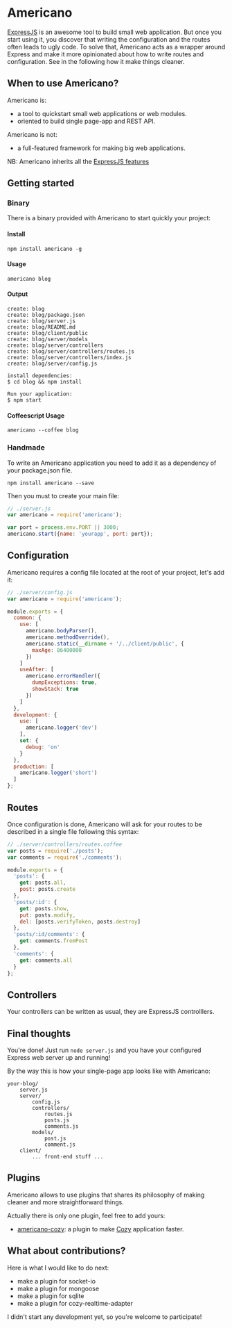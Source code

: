 # Americano

[ExpressJS](http://expressjs.com/)
is an awesome tool to build small web application. But once you start
using it, you discover that writing the configuration and the routes
often leads to ugly code. To solve that, Americano acts as a
wrapper around Express and make it more opinionated about how to write routes
and configuration. See in the following how it make things cleaner.

## When to use Americano?

Americano is:

* a tool to quickstart small web applications or web modules.
* oriented to build single page-app and REST API.

Americano is not:

* a full-featured framework for making big web applications.

NB: Americano inherits all the [ExpressJS
features](http://expressjs.com/guide.html)

## Getting started


### Binary

There is a binary provided with Americano to start quickly your project:

#### Install

    npm install americano -g

#### Usage

    americano blog

#### Output

    create: blog
    create: blog/package.json
    create: blog/server.js
    create: blog/README.md
    create: blog/client/public
    create: blog/server/models
    create: blog/server/controllers
    create: blog/server/controllers/routes.js
    create: blog/server/controllers/index.js
    create: blog/server/config.js

    install dependencies:
    $ cd blog && npm install

    Run your application:
    $ npm start

#### Coffeescript Usage

    americano --coffee blog

### Handmade

To write an Americano application you need to add it as a dependency of your
package.json file.

    npm install americano --save

Then you must to create your main file:

```javascript
// ./server.js
var americano = require('americano');

var port = process.env.PORT || 3000;
americano.start({name: 'yourapp', port: port});
```


## Configuration

Americano requires a config file located at the
root of your project, let's add it:

```javascript
// ./server/config.js
var americano = require('americano');

module.exports = {
  common: { 
    use: [
      americano.bodyParser(),
      americano.methodOverride(),
      americano.static(__dirname + '/../client/public', {
        maxAge: 86400000
      })
    ]
    useAfter: [
      americano.errorHandler({
        dumpExceptions: true,
        showStack: true
      })
    ]
  },
  development: {
    use: [
      americano.logger('dev')
    ],
    set: {
      debug: 'on'
    }
  },
  production: [
    americano.logger('short')
  ]
};
```


## Routes

Once configuration is done, Americano will ask for your routes to be described
in a single file following this syntax:


```javascript
// ./server/controllers/routes.coffee
var posts = require('./posts');
var comments = require('./comments');

module.exports = {
  'posts': {
    get: posts.all,
    post: posts.create
  },
  'posts/:id': {
    get: posts.show,
    put: posts.modify,
    del: [posts.verifyToken, posts.destroy]
  },
  'posts/:id/comments': {
    get: comments.fromPost
  },
  'comments': {
    get: comments.all
  }
};
```

## Controllers

Your controllers can be written as usual, they are ExpressJS controlllers.

## Final thoughts

You're done! Just run `node server.js` and you have your configured
Express web server up and running!

By the way this is how your single-page app looks like with Americano:


    your-blog/
        server.js
        server/
            config.js
            controllers/
                routes.js
                posts.js
                comments.js
            models/
                post.js
                comment.js
        client/
            ... front-end stuff ...

## Plugins

Americano allows to use plugins that shares its philosophy of making cleaner
and more straightforward things.

Actually there is only one plugin, feel free to add yours:

* [americano-cozy](https://github.com/frankrousseau/americano-cozy): a plugin
to make [Cozy](http://cozy.io) application faster.

## What about contributions?

Here is what I would like to do next:

* make a plugin for socket-io
* make a plugin for mongoose
* make a plugin for sqlite
* make a plugin for cozy-realtime-adapter

I didn't start any development yet, so you're welcome to participate!
